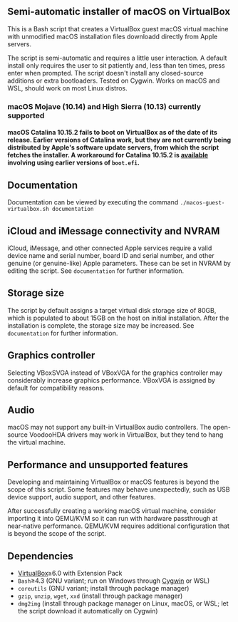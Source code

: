 ## Semi-automatic installer of macOS on VirtualBox
This is a Bash script that creates a VirtualBox guest macOS virtual machine with unmodified macOS installation files downloadd directly from Apple servers.

The script is semi-automatic and requires a little user interaction. A default install only requires the user to sit patiently and, less than ten times, press enter when prompted. The script doesn't install any closed-source additions or extra bootloaders. Tested on Cygwin. Works on macOS and WSL, should work on most Linux distros.

### macOS Mojave (10.14) and High Sierra (10.13) currently supported
#### macOS Catalina 10.15.2 fails to boot on VirtualBox as of the date of its release. Earlier versions of Catalina work, but they are not currently being distributed by Apple's software update servers, from which the script fetches the installer. A workaround for Catalina 10.15.2 is [available](https://github.com/myspaghetti/macos-guest-virtualbox/issues/134#issuecomment-578764413) involving using earlier versions of `boot.efi`.

## Documentation
Documentation can be viewed by executing the command `./macos-guest-virtualbox.sh documentation`

## iCloud and iMessage connectivity and NVRAM
iCloud, iMessage, and other connected Apple services require a valid device name and serial number, board ID and serial number, and other genuine (or genuine-like) Apple parameters. These can be set in NVRAM by editing the script. See `documentation` for further information.

## Storage size
The script by default assigns a target virtual disk storage size of 80GB, which is populated to about 15GB on the host on initial installation. After the installation is complete, the storage size may be increased. See `documentation` for further information.

## Graphics controller
Selecting VBoxSVGA instead of VBoxVGA for the graphics controller may considerably increase graphics performance. VBoxVGA is assigned by default for compatibility reasons.

## Audio
macOS may not support any built-in VirtualBox audio controllers. The open-source VoodooHDA drivers may work in VirtualBox, but they tend to hang the virtual machine.

## Performance and unsupported features
Developing and maintaining VirtualBox or macOS features is beyond the scope of this script. Some features may behave unexpectedly, such as USB device support, audio support, and other features.

After successfully creating a working macOS virtual machine, consider importing it into QEMU/KVM so it can run with hardware passthrough at near-native performance. QEMU/KVM requires additional configuration that is beyond the scope of  the script.

## Dependencies
* [VirtualBox](https://www.virtualbox.org/wiki/Downloads)≥6.0 with Extension Pack
* `Bash`≥4.3 (GNU variant; run on Windows through [Cygwin](https://cygwin.com/install.html) or WSL)
* `coreutils` (GNU variant; install through package manager)
* `gzip`, `unzip`, `wget`, `xxd` (install through package manager)
* `dmg2img` (install through package manager on Linux, macOS, or WSL; let the script download it automatically on Cygwin)
